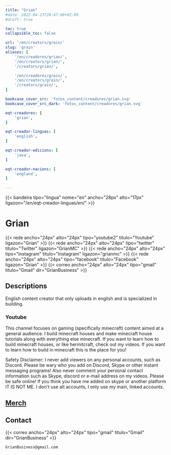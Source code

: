 ```yaml
---
title: "Grian"
#date: 2022-04-23T20:47:00+02:00
#draft: true

toc: true
collapsible_toc: false

url: '/en/creators/grain/'
slug: 'grain'
aliases: [
    '/en/creadores/grian/',
    '/en/creators/grian/',
    '/creators/grian/',

    '/en/creadores/grain/',
    '/en/creators/grain/',
    '/creators/grain/',
]

bookcase_cover_src: 'fotos_content/creadores/grian.svg'
bookcase_cover_src_dark: 'fotos_content/creadores/grian.svg'

eqt-creadores: [
    'grian',
]

eqt-creador-linguas: [
    'english',
]

eqt-creador-edicions: [
    'java',
]

eqt-creador-nacions: [
    'england',
]

---
```


{{< bandeira tipo="lingua" nome="en" ancho="28px" alto="17px" ligazon="/en/eqt-creador-linguas/en/" >}}

# Grian

{{< rede ancho="24px" alto="24px" tipo="youtube2" titulo="Youtube" ligazon="Grian" >}}
{{< rede ancho="24px" alto="24px" tipo="twitter" titulo="Twitter" ligazon="GrianMC" >}}
{{< rede ancho="24px" alto="24px" tipo="instagram" titulo="Instagram" ligazon="grianmc" >}}
{{< rede ancho="24px" alto="24px" tipo="facebook" titulo="Facebook" ligazon="Grian" >}}
{{< correo ancho="24px" alto="24px" tipo="gmail" titulo="Gmail" dir="GrianBusiness" >}}

## Descriptions

English content creator that only uploads in english and is specialized in building.

### Youtube

This channel focuses on gaming (specifically minecraft) content aimed at a general audience.
I build minecraft houses and make minecraft house tutorials along with everything else minecraft.
If you want to learn how to build minecraft houses, or like hermitcraft, check out my videos.
If you want to learn how to build in minecraft this is the place for you!

Safety Disclaimer:
I never add viewers on any personal accounts, such as Discord.
Please be wary who you add on Discord, Skype or other instant messaging programs!
Also never comment your personal contact information such as Skype, discord or e-mail address on my videos.
Please be safe online!
If you think you have me added on skype or another platform IT IS NOT ME.
I don't use alt accounts, I only use my main, linked accounts.

## [Merch](https://represent.com/store/grian)

## Contact

{{< correo ancho="24px" alto="24px" tipo="gmail" titulo="Gmail" dir="GrianBusiness" >}}

```
GrianBusiness@gmail.com
```
